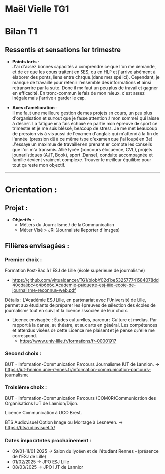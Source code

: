 # Maël  Vielle  TG1
# Bilan T1

## Ressentis et sensations 1er trimestre

- **Points forts** :  
  J'ai  d'assez bonnes  capacités à comprendre  ce  que l'on  me  demande,  et  de  ce  que les cours traitent  en  SES,  ou  en  HLP et  j'arrive aisément à élaborer  des ponts,  liens entre chaque.(dans mes spé ici).
  Cependant,  je  manque  de  travaille pour  retenir l'ensemble  des informations  et  ainsi retranscrire  par la  suite. Donc  il  me  faut  un  peu plus  de  travail et  gagner en  efficacité.  En  tronc-commun  je  fais  de  mon mieux, c'est  assez inégale  mais  j'arrive  à garder  le  cap.

- **Axes d'amélioration** :  
  Il  me  faut  une meilleure gestion de  mes projets en  cours,  un  peu plus  d'organisation  et  surtout que je  fasse attention à mon sommeil qui laisse  à désirer.  La  fatigue m'a fais  échoué  en  partie  mon épreuve de  sport ce  trimestre et  je  me  suis  bléssé, beacoup de  stress. Je  me  met beaucoup  de  pression  vis à vis aussi de l'examen d'anglais qui m'attend  à la  fin de  l'année.  (pression   dû  à ce  même  type d'examen  que  j'ai  loupé en  3e)  J'essaye  un  maximun de  travailler  en  prenant en  compte  les conseils  que l'on  m'a transmis.
  Allié lycée (concours éloquence,  CVL),  projets  jounarlistiques (AJT, Book), sport (Danse), conduite accompagnée et  famille devient vraiment  complexe.  Trouver le  meilleur  équilibre pour  tout  ça  reste mon objectif.

---
  
# Orientation :

## Projet : 
- **Objectifs** :  
  - Métiers du Journalisme / de la Communication
  - Métier Visé > JRI (Journaliste Reporter d'Images)

## **Filières envisagées** :

### Premier choix : 
  Formation Post-Bac à l'ESJ de Lille (école supérieure de journalisme)
  - https://github.com/virtualdancer/TG1/blob/f02d1be532577741584078dd40cda9bc4c4b6b6c/Academie-palquette-esj-lille-ecole-de-journalisme-reconnue-web.pdf

  Détails : L’Académie ESJ Lille, en partenariat avec l’Université de Lille, permet aux étudiants de préparer les épreuves de sélection des écoles de journalisme tout en suivant la licence associée de leur choix.
- Licence envisagée : 
  Études culturelles, parcours Culture et médias.
  Par rapport à la danse, au théatre, et aux arts en général. Les compétences et attendus visées de cette Licence me plaisent et je pense qu'elle me correspond.
  - https://www.univ-lille.fr/formations/fr-00001917

### Second choix :
  BUT - Information-Communication Parcours Journalisme IUT de Lannion. -> https://iut-lannion.univ-rennes.fr/information-communication-parcours-journalisme

### Troisième choix :
  BUT - Information-Communication Parcours (COMOR)Communication des Organisations IUT de Lannion/Dijon.

  Licence Communication à UCO Brest.

  BTS Audiovisuel Option  Image ou Montage à Lesneven. -> https://btsaudiovisuel.fr/


### Dates imporatntes prochainement :
- 09/01-11/01 2025 -> Salon du lycéen et de l'étudiant Rennes - (présence de l'ESJ de Lille)
- 01/02/2025 -> JPO ESJ Lille
- 08/03/2025 -> JPO IUT de Lannion
